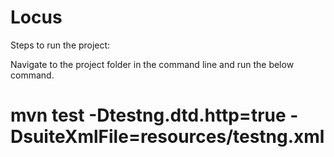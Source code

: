 # Locus

Steps to run the project:

Navigate to the project folder in the command line and run the below command.

# mvn test -Dtestng.dtd.http=true -DsuiteXmlFile=resources/testng.xml

